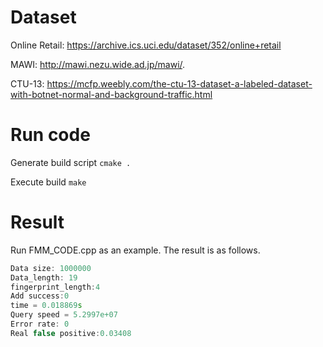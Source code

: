 # Dataset
  
  Online Retail: https://archive.ics.uci.edu/dataset/352/online+retail

  MAWI: http://mawi.nezu.wide.ad.jp/mawi/.

  CTU-13: https://mcfp.weebly.com/the-ctu-13-dataset-a-labeled-dataset-with-botnet-normal-and-background-traffic.html

# Run code
  Generate build script
    ```
    cmake .
    ```
  
  Execute build
    ```
    make
    ```

# Result
  
  Run FMM_CODE.cpp as an example. The result is as follows.
  
  ```C++
  Data size: 1000000
  Data_length: 19
  fingerprint_length:4
  Add success:0
  time = 0.018869s
  Query speed = 5.2997e+07
  Error rate: 0
  Real false positive:0.03408
  ```
